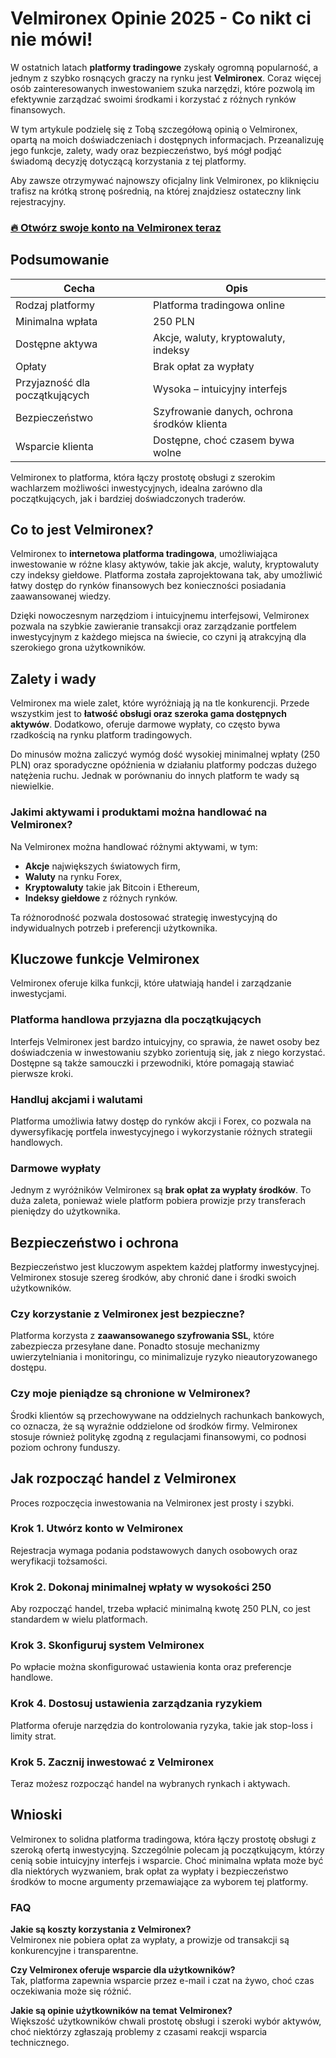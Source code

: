 # Velmironex Opinie 2025 - Co nikt ci nie mówi!
 

W ostatnich latach **platformy tradingowe** zyskały ogromną popularność, a jednym z szybko rosnących graczy na rynku jest **Velmironex**. Coraz więcej osób zainteresowanych inwestowaniem szuka narzędzi, które pozwolą im efektywnie zarządzać swoimi środkami i korzystać z różnych rynków finansowych.

W tym artykule podzielę się z Tobą szczegółową opinią o Velmironex, opartą na moich doświadczeniach i dostępnych informacjach. Przeanalizuję jego funkcje, zalety, wady oraz bezpieczeństwo, byś mógł podjąć świadomą decyzję dotyczącą korzystania z tej platformy.

Aby zawsze otrzymywać najnowszy oficjalny link Velmironex, po kliknięciu trafisz na krótką stronę pośrednią, na której znajdziesz ostateczny link rejestracyjny.

### [🔥 Otwórz swoje konto na Velmironex teraz](https://github.com/RandyArnold6150/comprehensive-rust/blob/main/427pl.md)
## Podsumowanie

| Cecha                    | Opis                                       |
|--------------------------|--------------------------------------------|
| Rodzaj platformy         | Platforma tradingowa online                 |
| Minimalna wpłata         | 250 PLN                                    |
| Dostępne aktywa          | Akcje, waluty, kryptowaluty, indeksy       |
| Opłaty                   | Brak opłat za wypłaty                       |
| Przyjazność dla początkujących | Wysoka – intuicyjny interfejs             |
| Bezpieczeństwo           | Szyfrowanie danych, ochrona środków klienta|
| Wsparcie klienta         | Dostępne, choć czasem bywa wolne            |

Velmironex to platforma, która łączy prostotę obsługi z szerokim wachlarzem możliwości inwestycyjnych, idealna zarówno dla początkujących, jak i bardziej doświadczonych traderów.

## Co to jest Velmironex?

Velmironex to **internetowa platforma tradingowa**, umożliwiająca inwestowanie w różne klasy aktywów, takie jak akcje, waluty, kryptowaluty czy indeksy giełdowe. Platforma została zaprojektowana tak, aby umożliwić łatwy dostęp do rynków finansowych bez konieczności posiadania zaawansowanej wiedzy.

Dzięki nowoczesnym narzędziom i intuicyjnemu interfejsowi, Velmironex pozwala na szybkie zawieranie transakcji oraz zarządzanie portfelem inwestycyjnym z każdego miejsca na świecie, co czyni ją atrakcyjną dla szerokiego grona użytkowników.

## Zalety i wady

Velmironex ma wiele zalet, które wyróżniają ją na tle konkurencji. Przede wszystkim jest to **łatwość obsługi oraz szeroka gama dostępnych aktywów**. Dodatkowo, oferuje darmowe wypłaty, co często bywa rzadkością na rynku platform tradingowych.

Do minusów można zaliczyć wymóg dość wysokiej minimalnej wpłaty (250 PLN) oraz sporadyczne opóźnienia w działaniu platformy podczas dużego natężenia ruchu. Jednak w porównaniu do innych platform te wady są niewielkie.

### Jakimi aktywami i produktami można handlować na Velmironex?

Na Velmironex można handlować różnymi aktywami, w tym:

- **Akcje** największych światowych firm,
- **Waluty** na rynku Forex,
- **Kryptowaluty** takie jak Bitcoin i Ethereum,
- **Indeksy giełdowe** z różnych rynków.

Ta różnorodność pozwala dostosować strategię inwestycyjną do indywidualnych potrzeb i preferencji użytkownika.

## Kluczowe funkcje Velmironex

Velmironex oferuje kilka funkcji, które ułatwiają handel i zarządzanie inwestycjami. 

### Platforma handlowa przyjazna dla początkujących

Interfejs Velmironex jest bardzo intuicyjny, co sprawia, że nawet osoby bez doświadczenia w inwestowaniu szybko zorientują się, jak z niego korzystać. Dostępne są także samouczki i przewodniki, które pomagają stawiać pierwsze kroki.

### Handluj akcjami i walutami

Platforma umożliwia łatwy dostęp do rynków akcji i Forex, co pozwala na dywersyfikację portfela inwestycyjnego i wykorzystanie różnych strategii handlowych.

### Darmowe wypłaty

Jednym z wyróżników Velmironex są **brak opłat za wypłaty środków**. To duża zaleta, ponieważ wiele platform pobiera prowizje przy transferach pieniędzy do użytkownika.

## Bezpieczeństwo i ochrona

Bezpieczeństwo jest kluczowym aspektem każdej platformy inwestycyjnej. Velmironex stosuje szereg środków, aby chronić dane i środki swoich użytkowników.

### Czy korzystanie z Velmironex jest bezpieczne?

Platforma korzysta z **zaawansowanego szyfrowania SSL**, które zabezpiecza przesyłane dane. Ponadto stosuje mechanizmy uwierzytelniania i monitoringu, co minimalizuje ryzyko nieautoryzowanego dostępu.

### Czy moje pieniądze są chronione w Velmironex?

Środki klientów są przechowywane na oddzielnych rachunkach bankowych, co oznacza, że są wyraźnie oddzielone od środków firmy. Velmironex stosuje również politykę zgodną z regulacjami finansowymi, co podnosi poziom ochrony funduszy.

## Jak rozpocząć handel z Velmironex

Proces rozpoczęcia inwestowania na Velmironex jest prosty i szybki.

### Krok 1. Utwórz konto w Velmironex

Rejestracja wymaga podania podstawowych danych osobowych oraz weryfikacji tożsamości.

### Krok 2. Dokonaj minimalnej wpłaty w wysokości 250

Aby rozpocząć handel, trzeba wpłacić minimalną kwotę 250 PLN, co jest standardem w wielu platformach.

### Krok 3. Skonfiguruj system Velmironex

Po wpłacie można skonfigurować ustawienia konta oraz preferencje handlowe.

### Krok 4. Dostosuj ustawienia zarządzania ryzykiem

Platforma oferuje narzędzia do kontrolowania ryzyka, takie jak stop-loss i limity strat.

### Krok 5. Zacznij inwestować z Velmironex

Teraz możesz rozpocząć handel na wybranych rynkach i aktywach.

## Wnioski

Velmironex to solidna platforma tradingowa, która łączy prostotę obsługi z szeroką ofertą inwestycyjną. Szczególnie polecam ją początkującym, którzy cenią sobie intuicyjny interfejs i wsparcie. Choć minimalna wpłata może być dla niektórych wyzwaniem, brak opłat za wypłaty i bezpieczeństwo środków to mocne argumenty przemawiające za wyborem tej platformy.

### FAQ

**Jakie są koszty korzystania z Velmironex?**  
Velmironex nie pobiera opłat za wypłaty, a prowizje od transakcji są konkurencyjne i transparentne.

**Czy Velmironex oferuje wsparcie dla użytkowników?**  
Tak, platforma zapewnia wsparcie przez e-mail i czat na żywo, choć czas oczekiwania może się różnić.

**Jakie są opinie użytkowników na temat Velmironex?**  
Większość użytkowników chwali prostotę obsługi i szeroki wybór aktywów, choć niektórzy zgłaszają problemy z czasami reakcji wsparcia technicznego.